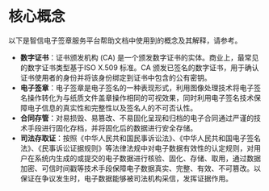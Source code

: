 # 核心概念

以下是智信电子签章服务平台帮助文档中使用到的概念及其解释，请参考。

- **数字证书**：证书颁发机构 (CA) 是一个颁发数字证书的实体。商业上，最常见的数字证书类型基于ISO X.509 标准。CA 颁发已签名的数字证书，用于确认证书使用者的身份并将该身份绑定到证书中包含的公有密钥。
- **电子签章**：电子签章是电子签名的一种表现形式，利用图像处理技术将电子签名操作转化为与纸质文件盖章操作相同的可视效果，同时利用电子签名技术保障电子信息的真实性和完整性以及签名人的不可否认性。
- **合同存管**：对易损毁、易篡改、不易固化呈现和归档的电子合同通过严谨的技术手段进行固化存档，并将固化后的数据进行安全存储。
- **司法存取证**：按照《中华人民共和国民事诉讼法》、《中华人民共和国电子签名法》、《民事诉讼证据规则》等法律法规中对电子数据有效性的认定规则，对用户在系统内生成的或提交的电子数据进行核验、固化、存储、取用，通过数据加密、可信时间戳等技术手段保障电子数据真实、完整、有效、不可篡改。以保证在争议发生时，电子数据能够被司法机构采信，发挥证据作用。
